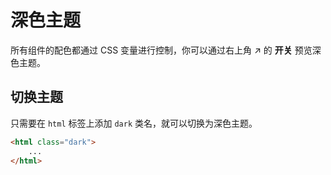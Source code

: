 # 深色主题
所有组件的配色都通过 CSS 变量进行控制，你可以通过右上角 ↗ 的 **开关** 预览深色主题。

## 切换主题
只需要在 `html` 标签上添加 `dark` 类名，就可以切换为深色主题。
```html
<html class="dark">
    ...
</html>
```